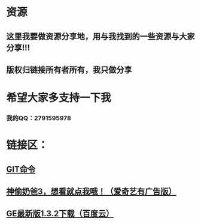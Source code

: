 # 资源

## 这里我要做资源分享地，用与我找到的一些资源与大家分享!!!

## 版权归链接所有者所有，我只做分享

# 希望大家多支持一下我

### 我的QQ：2791595978


# 链接区：
## [GIT命令](http://blog.jobbole.com/34503/)

## [神偷奶爸3，想看就点我哦！（爱奇艺有广告版）](http://www.iqiyi.com/w_19rvjc618d.html)

## [GE最新版1.3.2下载（百度云）](http://pan.baidu.com/s/1jIikoCm)

<div id="a1"></div>
<script type="text/javascript" src="/ckplayer/ckplayer.js" charset="utf-8"></script>
<script type="text/javascript">
    var flashvars={
        f:'https://raw.githubusercontent.com/a2791595978/a2791595978.github.io/master/WebFile/%E5%AD%97%E7%AC%A6%E8%BD%AC%E7%A0%81%E5%99%A8%EF%BC%883.0.0%EF%BC%89.swf',
        a:,
        s:3,
        c:0
    };
    var params={bgcolor:'#FFF',allowFullScreen:true,allowScriptAccess:'always',wmode:'transparent'};
    CKobject.embedSWF('/ckplayer/ckplayer.swf','a1','ckplayer_a1','600','400',flashvars,params);
</script>
